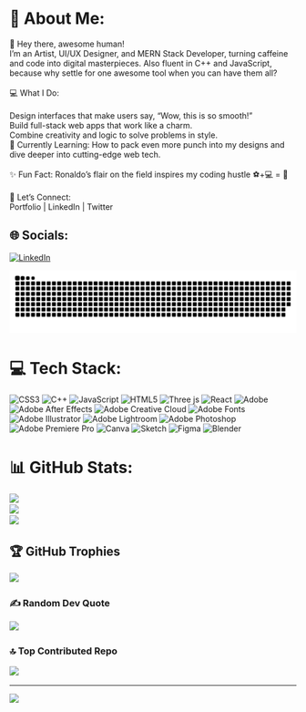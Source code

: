 # 💫 About Me:
👋 Hey there, awesome human!<br>I’m an Artist, UI/UX Designer, and MERN Stack Developer, turning caffeine and code into digital masterpieces. Also fluent in C++ and JavaScript, because why settle for one awesome tool when you can have them all?<br><br>💻 What I Do:<br><br>Design interfaces that make users say, “Wow, this is so smooth!”<br>Build full-stack web apps that work like a charm.<br>Combine creativity and logic to solve problems in style.<br>🌱 Currently Learning: How to pack even more punch into my designs and dive deeper into cutting-edge web tech.<br><br>✨ Fun Fact: Ronaldo’s flair on the field inspires my coding hustle ⚽+💻 = 🎉<br><br>🔗 Let’s Connect:<br>Portfolio | LinkedIn | Twitter


## 🌐 Socials:
[![LinkedIn](https://img.shields.io/badge/LinkedIn-%230077B5.svg?logo=linkedin&logoColor=white)](https://linkedin.com/in/https://www.linkedin.com/in/atharva-gupta-71a016274/) 

<picture>
  <source media="(prefers-color-scheme: dark)" srcset="https://raw.githubusercontent.com/atharva15gupta/atharva15gupta/output/github-snake-dark.svg" />
  <source media="(prefers-color-scheme: light)" srcset="https://raw.githubusercontent.com/atharva15gupta/atharva15gupta/output/github-snake.svg" />
  <img alt="github-snake" src="https://raw.githubusercontent.com/atharva15gupta/atharva15gupta/output/github-snake.svg" />
</picture>

# 💻 Tech Stack:
![CSS3](https://img.shields.io/badge/css3-%231572B6.svg?style=for-the-badge&logo=css3&logoColor=white) ![C++](https://img.shields.io/badge/c++-%2300599C.svg?style=for-the-badge&logo=c%2B%2B&logoColor=white) ![JavaScript](https://img.shields.io/badge/javascript-%23323330.svg?style=for-the-badge&logo=javascript&logoColor=%23F7DF1E) ![HTML5](https://img.shields.io/badge/html5-%23E34F26.svg?style=for-the-badge&logo=html5&logoColor=white) ![Three js](https://img.shields.io/badge/threejs-black?style=for-the-badge&logo=three.js&logoColor=white) ![React](https://img.shields.io/badge/react-%2320232a.svg?style=for-the-badge&logo=react&logoColor=%2361DAFB) ![Adobe](https://img.shields.io/badge/adobe-%23FF0000.svg?style=for-the-badge&logo=adobe&logoColor=white) ![Adobe After Effects](https://img.shields.io/badge/Adobe%20After%20Effects-9999FF.svg?style=for-the-badge&logo=Adobe%20After%20Effects&logoColor=white) ![Adobe Creative Cloud](https://img.shields.io/badge/Adobe%20Creative%20Cloud-DA1F26.svg?style=for-the-badge&logo=Adobe%20Creative%20Cloud&logoColor=white) ![Adobe Fonts](https://img.shields.io/badge/Adobe%20Fonts-000B1D.svg?style=for-the-badge&logo=Adobe%20Fonts&logoColor=white) ![Adobe Illustrator](https://img.shields.io/badge/adobe%20illustrator-%23FF9A00.svg?style=for-the-badge&logo=adobe%20illustrator&logoColor=white) ![Adobe Lightroom](https://img.shields.io/badge/Adobe%20Lightroom-31A8FF.svg?style=for-the-badge&logo=Adobe%20Lightroom&logoColor=white) ![Adobe Photoshop](https://img.shields.io/badge/adobe%20photoshop-%2331A8FF.svg?style=for-the-badge&logo=adobe%20photoshop&logoColor=white) ![Adobe Premiere Pro](https://img.shields.io/badge/Adobe%20Premiere%20Pro-9999FF.svg?style=for-the-badge&logo=Adobe%20Premiere%20Pro&logoColor=white) ![Canva](https://img.shields.io/badge/Canva-%2300C4CC.svg?style=for-the-badge&logo=Canva&logoColor=white) ![Sketch](https://img.shields.io/badge/Sketch-FFB387?style=for-the-badge&logo=sketch&logoColor=black) ![Figma](https://img.shields.io/badge/figma-%23F24E1E.svg?style=for-the-badge&logo=figma&logoColor=white) ![Blender](https://img.shields.io/badge/blender-%23F5792A.svg?style=for-the-badge&logo=blender&logoColor=white)
# 📊 GitHub Stats:
![](https://github-readme-stats.vercel.app/api?username=atharva15gupta&theme=dark&hide_border=false&include_all_commits=true&count_private=true)<br/>
![](https://github-readme-streak-stats.herokuapp.com/?user=atharva15gupta&theme=dark&hide_border=false)<br/>
![](https://github-readme-stats.vercel.app/api/top-langs/?username=atharva15gupta&theme=dark&hide_border=false&include_all_commits=true&count_private=true&layout=compact)

## 🏆 GitHub Trophies
![](https://github-profile-trophy.vercel.app/?username=atharva15gupta&theme=dark&no-frame=false&no-bg=false&margin-w=4)

### ✍️ Random Dev Quote
![](https://quotes-github-readme.vercel.app/api?type=horizontal&theme=dark)

### 🔝 Top Contributed Repo
![](https://github-contributor-stats.vercel.app/api?username=atharva15gupta&limit=5&theme=default&combine_all_yearly_contributions=true)

---
[![](https://visitcount.itsvg.in/api?id=atharva15gupta&icon=0&color=0)](https://visitcount.itsvg.in)

<!-- Proudly created with GPRM ( https://gprm.itsvg.in ) -->
